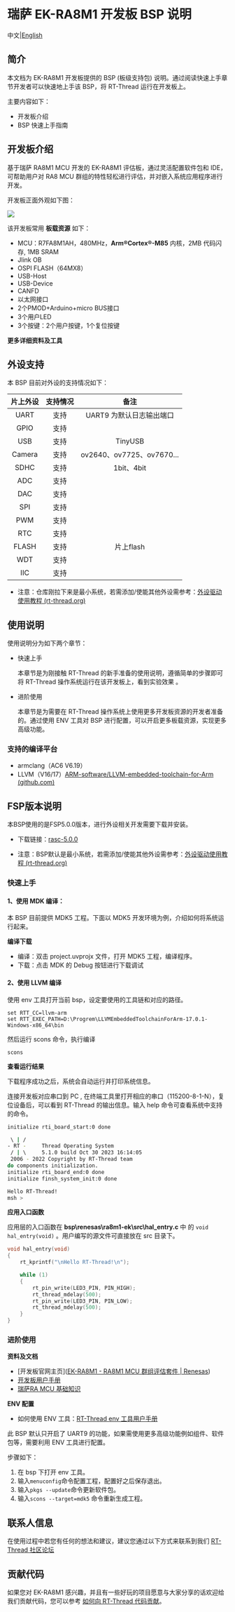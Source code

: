 # 瑞萨 EK-RA8M1 开发板 BSP 说明

中文|[English](README_EN.md)

## 简介

本文档为 EK-RA8M1 开发板提供的 BSP (板级支持包) 说明。通过阅读快速上手章节开发者可以快速地上手该 BSP，将 RT-Thread 运行在开发板上。

主要内容如下：

- 开发板介绍
- BSP 快速上手指南

## 开发板介绍

基于瑞萨 RA8M1 MCU 开发的 EK-RA8M1 评估板，通过灵活配置软件包和 IDE，可帮助用户对 RA8 MCU 群组的特性轻松进行评估，并对嵌入系统应用程序进行开发。

开发板正面外观如下图： 

![](docs/picture/front.png)

该开发板常用 **板载资源** 如下：

- MCU：R7FA8M1AH，480MHz，**Arm®Cortex®-M85** 内核，2MB 代码闪存, 1MB SRAM
- Jlink OB
- OSPI FLASH（64MX8）
- USB-Host
- USB-Device
- CANFD
- 以太网接口
- 2个PMOD+Arduino+micro BUS接口
- 3个用户LED
- 3个按键：2个用户按键，1个复位按键

**更多详细资料及工具**

## 外设支持

本 BSP 目前对外设的支持情况如下：

| **片上外设** | **支持情况** | **备注** |
| :----------------: | :----------------: | :------------: |
| UART               | 支持               | UART9 为默认日志输出端口 |
| GPIO               | 支持               |                |
| USB | 支持 | TinyUSB |
| Camera | 支持 | ov2640、ov7725、ov7670... |
| SDHC | 支持 | 1bit、4bit |
| ADC | 支持 | |
| DAC | 支持 | |
| SPI | 支持 | |
| PWM | 支持 | |
| RTC | 支持 | |
| FLASH | 支持 | 片上flash |
| WDT | 支持 | |
| IIC | 支持 | |

* 注意：仓库刚拉下来是最小系统，若需添加/使能其他外设需参考：[外设驱动使用教程 (rt-thread.org)](https://www.rt-thread.org/document/site/#/rt-thread-version/rt-thread-standard/tutorial/make-bsp/renesas-ra/RA系列BSP外设驱动使用教程)

## 使用说明

使用说明分为如下两个章节：

- 快速上手

  本章节是为刚接触 RT-Thread 的新手准备的使用说明，遵循简单的步骤即可将 RT-Thread 操作系统运行在该开发板上，看到实验效果 。
  
- 进阶使用

  本章节是为需要在 RT-Thread 操作系统上使用更多开发板资源的开发者准备的。通过使用 ENV 工具对 BSP 进行配置，可以开启更多板载资源，实现更多高级功能。

### 支持的编译平台

* armclang（AC6 V6.19）
* LLVM（V16/17）[ARM-software/LLVM-embedded-toolchain-for-Arm (github.com)](https://github.com/ARM-software/LLVM-embedded-toolchain-for-Arm/releases/tag/release-17.0.1)

## FSP版本说明

本BSP使用的是FSP5.0.0版本，进行外设相关开发需要下载并安装。

* 下载链接：[rasc-5.0.0](https://github.com/renesas/fsp/releases/download/v5.0.0/setup_fsp_v5_0_0_rasc_v2023-10.exe)

* 注意：BSP默认是最小系统，若需添加/使能其他外设需参考：[外设驱动使用教程 (rt-thread.org)](https://www.rt-thread.org/document/site/#/rt-thread-version/rt-thread-standard/tutorial/make-bsp/renesas-ra/RA系列BSP外设驱动使用教程)

### 快速上手

#### 1、使用 MDK 编译：

本 BSP 目前提供 MDK5 工程。下面以 MDK5 开发环境为例，介绍如何将系统运行起来。

**编译下载**

- 编译：双击 project.uvprojx 文件，打开 MDK5 工程，编译程序。
- 下载：点击 MDK 的 Debug 按钮进行下载调试

#### 2、使用 LLVM 编译

使用 env 工具打开当前 bsp，设定要使用的工具链和对应的路径。

```shell
set RTT_CC=llvm-arm
set RTT_EXEC_PATH=D:\Progrem\LLVMEmbeddedToolchainForArm-17.0.1-Windows-x86_64\bin
```

然后运行 scons 命令，执行编译

```shell
scons
```

**查看运行结果**

下载程序成功之后，系统会自动运行并打印系统信息。

连接开发板对应串口到 PC , 在终端工具里打开相应的串口（115200-8-1-N），复位设备后，可以看到 RT-Thread 的输出信息。输入 help 命令可查看系统中支持的命令。

```bash
initialize rti_board_start:0 done

 \ | /
- RT -     Thread Operating System
 / | \     5.1.0 build Oct 30 2023 16:14:05
 2006 - 2022 Copyright by RT-Thread team
do components initialization.
initialize rti_board_end:0 done
initialize finsh_system_init:0 done

Hello RT-Thread!
msh >
```

**应用入口函数**

应用层的入口函数在 **bsp\renesas\ra8m1-ek\src\hal_entry.c** 中 的 `void hal_entry(void)` 。用户编写的源文件可直接放在 src 目录下。

```c
void hal_entry(void)
{
    rt_kprintf("\nHello RT-Thread!\n");

    while (1)
    {
        rt_pin_write(LED3_PIN, PIN_HIGH);
        rt_thread_mdelay(500);
        rt_pin_write(LED3_PIN, PIN_LOW);
        rt_thread_mdelay(500);
    }
}
```

### 进阶使用

**资料及文档**

- [开发板官网主页]([EK-RA8M1 - RA8M1 MCU 群组评估套件 | Renesas](https://www.renesas.cn/cn/zh/products/microcontrollers-microprocessors/ra-cortex-m-mcus/ek-ra8m1-evaluation-kit-ra8m1-mcu-group))
- [开发板用户手册](https://www.renesas.cn/cn/zh/document/mat/ek-ra8m1-users-manual?r=25448206)
- [瑞萨RA MCU 基础知识](https://www2.renesas.cn/cn/zh/document/gde/1520091)

**ENV 配置**

- 如何使用 ENV 工具：[RT-Thread env 工具用户手册](https://www.rt-thread.org/document/site/#/development-tools/env/env)

此 BSP 默认只开启了 UART9 的功能，如果需使用更多高级功能例如组件、软件包等，需要利用 ENV 工具进行配置。

步骤如下：
1. 在 bsp 下打开 env 工具。
2. 输入`menuconfig`命令配置工程，配置好之后保存退出。
3. 输入`pkgs --update`命令更新软件包。
4. 输入`scons --target=mdk5` 命令重新生成工程。 

## 联系人信息

在使用过程中若您有任何的想法和建议，建议您通过以下方式来联系到我们  [RT-Thread 社区论坛](https://club.rt-thread.org/)

## 贡献代码

如果您对  EK-RA8M1 感兴趣，并且有一些好玩的项目愿意与大家分享的话欢迎给我们贡献代码，您可以参考 [如何向 RT-Thread 代码贡献](https://www.rt-thread.org/document/site/#/rt-thread-version/rt-thread-standard/development-guide/github/github)。
